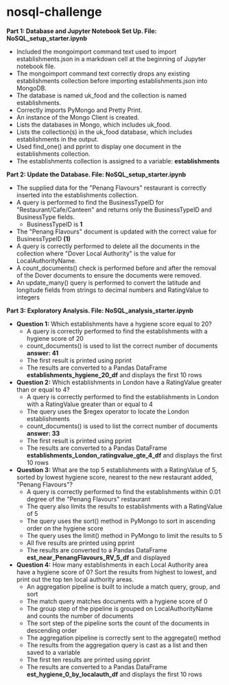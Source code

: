 # nosql-challenge

**Part 1: Database and Jupyter Notebook Set Up. File: NoSQL_setup_starter.ipynb**

- Included the mongoimport command text used to import establishments.json in a markdown cell at the beginning of Jupyter notebook file.
- The mongoimport command text correctly drops any existing establishments collection before importing establishments.json into MongoDB.
- The database is named uk_food and the collection is named establishments.
- Correctly imports PyMongo and Pretty Print.
- An instance of the Mongo Client is created.
- Lists the databases in Mongo, which includes uk_food.
- Lists the collection(s) in the uk_food database, which includes establishments in the output.
- Used find_one() and pprint to display one document in the establishments collection.
- The establishments collection is assigned to a variable: **establishments**

**Part 2: Update the Database. File: NoSQL_setup_starter.ipynb**

- The supplied data for the "Penang Flavours" restaurant is correctly inserted into the establishments collection.
- A query is performed to find the BusinessTypeID for "Restaurant/Cafe/Canteen" and returns only the BusinessTypeID and BusinessType fields.
    - BusinessTypeID is **1**
- The "Penang Flavours" document is updated with the correct value for BusinessTypeID **(1)**
- A query is correctly performed to delete all the documents in the collection where "Dover Local Authority" is the value for LocalAuthorityName.
- A count_documents() check is performed before and after the removal of the Dover documents to ensure the documents were removed.
- An update_many() query is performed to convert the latitude and longitude fields from strings to decimal numbers and RatingValue to integers

**Part 3: Exploratory Analysis. File: NoSQL_analysis_starter.ipynb**

- **Question 1:** Which establishments have a hygiene score equal to 20?
    - A query is correctly performed to find the establishments with a hygiene score of 20
    - count_documents() is used to list the correct number of documents **answer: 41**
    - The first result is printed using pprint
    - The results are converted to a Pandas DataFrame **establishments_hygiene_20_df** and displays the first 10 rows
- **Question 2:** Which establishments in London have a RatingValue greater than or equal to 4?
    - A query is correctly performed to find the establishments in London with a RatingValue greater than or equal to 4
    - The query uses the $regex operator to locate the London establishments
    - count_documents() is used to list the correct number of documents **answer: 33**
    - The first result is printed using pprint
    - The results are converted to a Pandas DataFrame **establishments_London_ratingvalue_gte_4_df** and displays the first 10 rows
- **Question 3:** What are the top 5 establishments with a RatingValue of 5, sorted by lowest hygiene score, nearest to the new restaurant added, "Penang Flavours"?
    - A query is correctly performed to find the establishments within 0.01 degree of the "Penang Flavours" restaurant
    - The query also limits the results to establishments with a RatingValue of 5
    - The query uses the sort() method in PyMongo to sort in ascending order on the hygiene score
    - The query uses the limit() method in PyMongo to limit the results to 5
    - All five results are printed using pprint
    - The results are converted to a Pandas DataFrame **est_near_PenangFlavours_RV_5_df** and displayed
- **Question 4:** How many establishments in each Local Authority area have a hygiene score of 0? Sort the results from highest to lowest, and print out the top ten local authority areas.
    - An aggregation pipeline is built to include a match query, group, and sort
    - The match query matches documents with a hygiene score of 0
    - The group step of the pipeline is grouped on LocalAuthorityName and counts the number of documents
    - The sort step of the pipeline sorts the count of the documents in descending order
    - The aggregation pipeline is correctly sent to the aggregate() method
    - The results from the aggregation query is cast as a list and then saved to a variable
    - The first ten results are printed using pprint
    - The results are converted to a Pandas DataFrame **est_hygiene_0_by_localauth_df** and displays the first 10 rows
